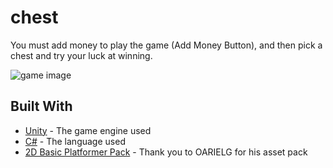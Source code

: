 # chest

You must add money to play the game (Add Money Button), and then pick a chest and try your luck at winning. 

![game image](https://cdn.discordapp.com/attachments/593299696055877642/635019891543506944/unknown.png)

## Built With
* [Unity](https://unity.com/) - The game engine used 
* [C#](https://docs.microsoft.com/en-us/dotnet/csharp/) - The language used
* [2D Basic Platformer Pack](https://assetstore.unity.com/packages/2d/textures-materials/2d-basic-platformer-pack-110887) - Thank you to OARIELG for his asset pack


